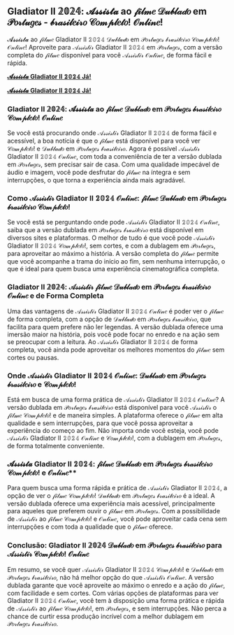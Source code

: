 ## Gladiator II 𝟚𝟘𝟚𝟜: 𝓐𝓼𝓼𝓲𝓼𝓽𝓪 ao 𝒻𝒾𝓁𝓂𝑒 𝒟𝓊𝒷𝓁𝒶𝒹𝑜 em 𝒫𝑜𝓇𝓉𝓊𝑔𝑒𝓈 - 𝒷𝓇𝒶𝓈𝒾𝓁𝑒𝒾𝓇𝑜 𝒞𝑜𝓂𝓅𝓁𝑒𝓉𝑜! 𝒪𝓃𝓁𝒾𝓃𝑒!
𝓐𝓼𝓼𝓲𝓼𝓽𝓪 ao 𝒻𝒾𝓁𝓂𝑒 Gladiator II 𝟚𝟘𝟚𝟜 𝒟𝓊𝒷𝓁𝒶𝒹𝑜 em 𝒫𝑜𝓇𝓉𝓊𝑔𝑒𝓈 𝒷𝓇𝒶𝓈𝒾𝓁𝑒𝒾𝓇𝑜 𝒞𝑜𝓂𝓅𝓁𝑒𝓉𝑜! 𝒪𝓃𝓁𝒾𝓃𝑒! Aproveite para 𝒜𝓈𝓈𝒾𝓈𝓉𝒾𝓇 Gladiator II 𝟚𝟘𝟚𝟜 em 𝒫𝑜𝓇𝓉𝓊𝑔𝑒𝓈, com a versão completa do 𝒻𝒾𝓁𝓂𝑒 disponível para você 𝒜𝓈𝓈𝒾𝓈𝓉𝒾𝓇 𝒪𝓃𝓁𝒾𝓃𝑒, de forma fácil e rápida.

**[𝓐𝓼𝓼𝓲𝓼𝓽𝓪 Gladiator II 𝟚𝟘𝟚𝟜 Já!](https://t.co/D3HxZ7zK97)**

**[𝓐𝓼𝓼𝓲𝓼𝓽𝓪 Gladiator II 𝟚𝟘𝟚𝟜 Já!](https://t.co/D3HxZ7zK97)**

### Gladiator II 𝟚𝟘𝟚𝟜: 𝓐𝓼𝓼𝓲𝓼𝓽𝓪 ao 𝒻𝒾𝓁𝓂𝑒 𝒟𝓊𝒷𝓁𝒶𝒹𝑜 em 𝒫𝑜𝓇𝓉𝓊𝑔𝑒𝓈 𝒷𝓇𝒶𝓈𝒾𝓁𝑒𝒾𝓇𝑜 𝒞𝑜𝓂𝓅𝓁𝑒𝓉𝑜! 𝒪𝓃𝓁𝒾𝓃𝑒

Se você está procurando onde 𝒜𝓈𝓈𝒾𝓈𝓉𝒾𝓇 Gladiator II 𝟚𝟘𝟚𝟜 de forma fácil e acessível, a boa notícia é que o 𝒻𝒾𝓁𝓂𝑒 está disponível para você ver 𝒞𝑜𝓂𝓅𝓁𝑒𝓉𝑜! e 𝒟𝓊𝒷𝓁𝒶𝒹𝑜 em 𝒫𝑜𝓇𝓉𝓊𝑔𝑒𝓈 𝒷𝓇𝒶𝓈𝒾𝓁𝑒𝒾𝓇𝑜. Agora é possível 𝒜𝓈𝓈𝒾𝓈𝓉𝒾𝓇 Gladiator II 𝟚𝟘𝟚𝟜 𝒪𝓃𝓁𝒾𝓃𝑒, com toda a conveniência de ter a versão dublada em 𝒫𝑜𝓇𝓉𝓊𝑔𝑒𝓈, sem precisar sair de casa. Com uma qualidade impecável de áudio e imagem, você pode desfrutar do 𝒻𝒾𝓁𝓂𝑒 na íntegra e sem interrupções, o que torna a experiência ainda mais agradável.

### Como 𝒜𝓈𝓈𝒾𝓈𝓉𝒾𝓇 Gladiator II 𝟚𝟘𝟚𝟜 𝒪𝓃𝓁𝒾𝓃𝑒: 𝒻𝒾𝓁𝓂𝑒 𝒟𝓊𝒷𝓁𝒶𝒹𝑜 em 𝒫𝑜𝓇𝓉𝓊𝑔𝑒𝓈 𝒷𝓇𝒶𝓈𝒾𝓁𝑒𝒾𝓇𝑜 𝒞𝑜𝓂𝓅𝓁𝑒𝓉𝑜!

Se você está se perguntando onde pode 𝒜𝓈𝓈𝒾𝓈𝓉𝒾𝓇 Gladiator II 𝟚𝟘𝟚𝟜 𝒪𝓃𝓁𝒾𝓃𝑒, saiba que a versão dublada em 𝒫𝑜𝓇𝓉𝓊𝑔𝑒𝓈 𝒷𝓇𝒶𝓈𝒾𝓁𝑒𝒾𝓇𝑜 está disponível em diversos sites e plataformas. O melhor de tudo é que você pode 𝒜𝓈𝓈𝒾𝓈𝓉𝒾𝓇 Gladiator II 𝟚𝟘𝟚𝟜 𝒞𝑜𝓂𝓅𝓁𝑒𝓉𝑜!, sem cortes, e com a dublagem em 𝒫𝑜𝓇𝓉𝓊𝑔𝑒𝓈, para aproveitar ao máximo a história. A versão completa do 𝒻𝒾𝓁𝓂𝑒 permite que você acompanhe a trama do início ao fim, sem nenhuma interrupção, o que é ideal para quem busca uma experiência cinematográfica completa.

### Gladiator II 𝟚𝟘𝟚𝟜: 𝒜𝓈𝓈𝒾𝓈𝓉𝒾𝓇 𝒻𝒾𝓁𝓂𝑒 𝒟𝓊𝒷𝓁𝒶𝒹𝑜 em 𝒫𝑜𝓇𝓉𝓊𝑔𝑒𝓈 𝒷𝓇𝒶𝓈𝒾𝓁𝑒𝒾𝓇𝑜 𝒪𝓃𝓁𝒾𝓃𝑒 e de Forma Completa

Uma das vantagens de 𝒜𝓈𝓈𝒾𝓈𝓉𝒾𝓇 Gladiator II 𝟚𝟘𝟚𝟜 𝒪𝓃𝓁𝒾𝓃𝑒 é poder ver o 𝒻𝒾𝓁𝓂𝑒 de forma completa, com a opção de 𝒟𝓊𝒷𝓁𝒶𝒹𝑜 em 𝒫𝑜𝓇𝓉𝓊𝑔𝑒𝓈 𝒷𝓇𝒶𝓈𝒾𝓁𝑒𝒾𝓇𝑜, que facilita para quem prefere não ler legendas. A versão dublada oferece uma imersão maior na história, pois você pode focar no enredo e na ação sem se preocupar com a leitura. Ao 𝒜𝓈𝓈𝒾𝓈𝓉𝒾𝓇 Gladiator II 𝟚𝟘𝟚𝟜 de forma completa, você ainda pode aproveitar os melhores momentos do 𝒻𝒾𝓁𝓂𝑒 sem cortes ou pausas.

### Onde 𝒜𝓈𝓈𝒾𝓈𝓉𝒾𝓇 Gladiator II 𝟚𝟘𝟚𝟜 𝒪𝓃𝓁𝒾𝓃𝑒: 𝒟𝓊𝒷𝓁𝒶𝒹𝑜 em 𝒫𝑜𝓇𝓉𝓊𝑔𝑒𝓈 𝒷𝓇𝒶𝓈𝒾𝓁𝑒𝒾𝓇𝑜 e 𝒞𝑜𝓂𝓅𝓁𝑒𝓉𝑜!

Está em busca de uma forma prática de 𝒜𝓈𝓈𝒾𝓈𝓉𝒾𝓇 Gladiator II 𝟚𝟘𝟚𝟜 𝒪𝓃𝓁𝒾𝓃𝑒? A versão dublada em 𝒫𝑜𝓇𝓉𝓊𝑔𝑒𝓈 𝒷𝓇𝒶𝓈𝒾𝓁𝑒𝒾𝓇𝑜 está disponível para você 𝒜𝓈𝓈𝒾𝓈𝓉𝒾𝓇 o 𝒻𝒾𝓁𝓂𝑒 𝒞𝑜𝓂𝓅𝓁𝑒𝓉𝑜! e de maneira simples. A plataforma oferece o 𝒻𝒾𝓁𝓂𝑒 em alta qualidade e sem interrupções, para que você possa aproveitar a experiência do começo ao fim. Não importa onde você esteja, você pode 𝒜𝓈𝓈𝒾𝓈𝓉𝒾𝓇 Gladiator II 𝟚𝟘𝟚𝟜 𝒪𝓃𝓁𝒾𝓃𝑒 e 𝒞𝑜𝓂𝓅𝓁𝑒𝓉𝑜!, com a dublagem em 𝒫𝑜𝓇𝓉𝓊𝑔𝑒𝓈, de forma totalmente conveniente.

### 𝓐𝓼𝓼𝓲𝓼𝓽𝓪 Gladiator II 𝟚𝟘𝟚𝟜: 𝒻𝒾𝓁𝓂𝑒 𝒟𝓊𝒷𝓁𝒶𝒹𝑜 em 𝒫𝑜𝓇𝓉𝓊𝑔𝑒𝓈 𝒷𝓇𝒶𝓈𝒾𝓁𝑒𝒾𝓇𝑜 𝒞𝑜𝓂𝓅𝓁𝑒𝓉𝑜! e 𝒪𝓃𝓁𝒾𝓃𝑒**

Para quem busca uma forma rápida e prática de 𝒜𝓈𝓈𝒾𝓈𝓉𝒾𝓇 Gladiator II 𝟚𝟘𝟚𝟜, a opção de ver o 𝒻𝒾𝓁𝓂𝑒 𝒞𝑜𝓂𝓅𝓁𝑒𝓉𝑜! 𝒟𝓊𝒷𝓁𝒶𝒹𝑜 em 𝒫𝑜𝓇𝓉𝓊𝑔𝑒𝓈 𝒷𝓇𝒶𝓈𝒾𝓁𝑒𝒾𝓇𝑜 é a ideal. A versão dublada oferece uma experiência mais acessível, principalmente para aqueles que preferem ouvir o 𝒻𝒾𝓁𝓂𝑒 em 𝒫𝑜𝓇𝓉𝓊𝑔𝑒𝓈. Com a possibilidade de 𝒜𝓈𝓈𝒾𝓈𝓉𝒾𝓇 ao 𝒻𝒾𝓁𝓂𝑒 𝒞𝑜𝓂𝓅𝓁𝑒𝓉𝑜! e 𝒪𝓃𝓁𝒾𝓃𝑒, você pode aproveitar cada cena sem interrupções e com toda a qualidade que o 𝒻𝒾𝓁𝓂𝑒 oferece.

### Conclusão: Gladiator II 𝟚𝟘𝟚𝟜 𝒟𝓊𝒷𝓁𝒶𝒹𝑜 em 𝒫𝑜𝓇𝓉𝓊𝑔𝑒𝓈 𝒷𝓇𝒶𝓈𝒾𝓁𝑒𝒾𝓇𝑜 para 𝒜𝓈𝓈𝒾𝓈𝓉𝒾𝓇 𝒞𝑜𝓂𝓅𝓁𝑒𝓉𝑜! 𝒪𝓃𝓁𝒾𝓃𝑒

Em resumo, se você quer 𝒜𝓈𝓈𝒾𝓈𝓉𝒾𝓇 Gladiator II 𝟚𝟘𝟚𝟜 𝒞𝑜𝓂𝓅𝓁𝑒𝓉𝑜! e 𝒟𝓊𝒷𝓁𝒶𝒹𝑜 em 𝒫𝑜𝓇𝓉𝓊𝑔𝑒𝓈 𝒷𝓇𝒶𝓈𝒾𝓁𝑒𝒾𝓇𝑜, não há melhor opção do que 𝒜𝓈𝓈𝒾𝓈𝓉𝒾𝓇 𝒪𝓃𝓁𝒾𝓃𝑒. A versão dublada garante que você aproveite ao máximo o enredo e a ação do 𝒻𝒾𝓁𝓂𝑒, com facilidade e sem cortes. Com várias opções de plataformas para ver Gladiator II 𝟚𝟘𝟚𝟜 𝒪𝓃𝓁𝒾𝓃𝑒, você tem à disposição uma forma prática e rápida de 𝒜𝓈𝓈𝒾𝓈𝓉𝒾𝓇 ao 𝒻𝒾𝓁𝓂𝑒 𝒞𝑜𝓂𝓅𝓁𝑒𝓉𝑜!, em 𝒫𝑜𝓇𝓉𝓊𝑔𝑒𝓈, e sem interrupções. Não perca a chance de curtir essa produção incrível com a melhor dublagem em 𝒫𝑜𝓇𝓉𝓊𝑔𝑒𝓈 𝒷𝓇𝒶𝓈𝒾𝓁𝑒𝒾𝓇𝑜.

